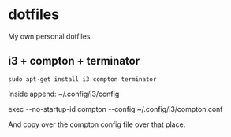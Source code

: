 # dotfiles
My own personal dotfiles



## i3 + compton + terminator

`sudo apt-get install i3 compton terminator`

Inside append: ~/.config/i3/config

exec --no-startup-id compton --config ~/.config/i3/compton.conf

And copy over the compton config file over that place.
